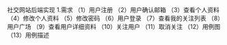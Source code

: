 社交网站后端实现
1.需求
（1）用户注册
（2）用户确认邮箱
（3）查看个人资料
（4）修改个人资料
（5）修改密码
（6）用户登录
（7）查看我的关注列表
（8）用户广场
（9）查看用户详细资料
（10）关注用户
（11）取消关注
（12）用例图
（13）用例描述

